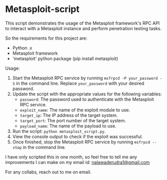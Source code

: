 # Metasploit-script
This script demonstrates the usage of the Metasploit framework's RPC API to interact with a Metasploit instance and perform penetration testing tasks.

So the requirements for this project are:
- Python .x
- Metasploit framework
- 'metasploit' python package (pip install metasploit)

Usage: 
1. Start the Metasploit RPC service by running `msfrpcd -P your_password -S` in the command line. Replace `your_password` with your desired password.
2. Update the script with the appropriate values for the following variables:
   - `password`: The password used to authenticate with the Metasploit RPC service.
   - `exploit_name`: The name of the exploit module to use.
   - `target_ip`: The IP address of the target system.
   - `target_port`: The port number of the target system.
   - `payload_name`: The name of the payload to use.
3. Run the script: `python metasploit_script.py`.
4. View the console output to check if the exploit was successful.
5. Once finished, stop the Metasploit RPC service by running `msfrpcd --stop` in the command line.

I have only scripted this in one month, so feel free to tell me any improvements I can make on my email id: nalawaderudra1@gmail.com

For any collabs, reach out to me on email.

